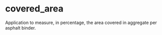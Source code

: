 # covered_area
Application to measure, in percentage, the area covered in aggregate per asphalt binder.
